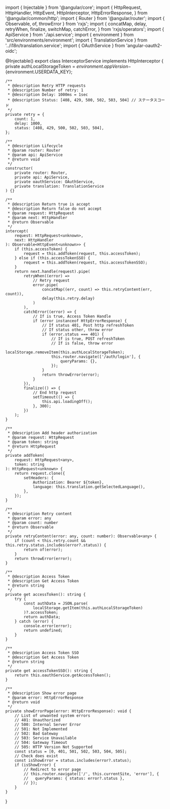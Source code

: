 <!-- 123 -->

import { Injectable } from '@angular/core';
import {
HttpRequest,
HttpHandler,
HttpEvent,
HttpInterceptor,
HttpErrorResponse,
} from '@angular/common/http';
import { Router } from '@angular/router';
import { Observable, of, throwError } from 'rxjs';
import {
concatMap,
delay,
retryWhen,
finalize,
switchMap,
catchError,
} from 'rxjs/operators';
import { ApiService } from './api.service';
import { environment } from 'src/environments/environment';
import { TranslationService } from '../i18n/translation.service';
import { OAuthService } from 'angular-oauth2-oidc';

@Injectable()
export class InterceptorService implements HttpInterceptor {
private authLocalStorageToken = ${environment.appVersion}-${environment.USERDATA_KEY};

    /**
     * @description Retry HTTP requests
     * @description Number of retry: 1
     * @description Delay: 1000ms = 1sec
     * @description Status: [408, 429, 500, 502, 503, 504] // ステータスコード
     */
    private retry = {
    	count: 1,
    	delay: 1000,
    	status: [408, 429, 500, 502, 503, 504],
    };

    /**
     * @description Lifecycle
     * @param router: Router
     * @param api: ApiService
     * @return void
     */
    constructor(
    	private router: Router,
    	private api: ApiService,
    	private oauthService: OAuthService,
    	private translation: TranslationService
    ) {}

    /**
     * @description Return true is accept
     * @description Return false do not accept
     * @param request: HttpRequest
     * @param next: HttpHandler
     * @return Observable
     */
    intercept(
    	request: HttpRequest<unknown>,
    	next: HttpHandler
    ): Observable<HttpEvent<unknown>> {
    	if (this.accessToken) {
    		request = this.addToken(request, this.accessToken);
    	} else if (this.accessTokenSSO) {
    		request = this.addToken(request, this.accessTokenSSO);
    	}
    	return next.handle(request).pipe(
    		retryWhen((error) =>
    			// Retry request
    			error.pipe(
    				concatMap((err, count) => this.retryContent(err, count)),
    				delay(this.retry.delay)
    			)
    		),
    		catchError((error) => {
    			// If is true, Access Token Handle
    			if (error instanceof HttpErrorResponse) {
    				// If status 401, Post http refreshToken
    				// If status other, throw error
    				if (error.status === 401) {
    					// If is true, POST refreshToken
    					// If is false, throw error
    					localStorage.removeItem(this.authLocalStorageToken);
    					this.router.navigate(['/auth/login'], {
    						queryParams: {},
    					});
    				}
    				return throwError(error);
    			}
    		}),
    		finalize(() => {
    			// End http request
    			setTimeout(() => {
    				this.api.loadingOff();
    			}, 300);
    		})
    	);
    }

    /**
     * @description Add header authorization
     * @param request: HttpRequest
     * @param token: string
     * @return HttpRequest
     */
    private addToken(
    	request: HttpRequest<any>,
    	token: string
    ): HttpRequest<unknown> {
    	return request.clone({
    		setHeaders: {
    			Authorization: Bearer ${token},
    			language: this.translation.getSelectedLanguage(),
    		},
    	});
    }

    /**
     * @description Retry content
     * @param error: any
     * @param count: number
     * @return Observable
     */
    private retryContent(error: any, count: number): Observable<any> {
    	if (count < this.retry.count && this.retry.status.includes(error?.status)) {
    		return of(error);
    	}
    	return throwError(error);
    }

    /**
     * @description Access Token
     * @description Get Access Token
     * @return string
     */
    private get accessToken(): string {
    	try {
    		const authData = JSON.parse(
    			localStorage.getItem(this.authLocalStorageToken)
    		)?.accessToken;
    		return authData;
    	} catch (error) {
    		console.error(error);
    		return undefined;
    	}
    }

    /**
     * @description Access Token SSO
     * @description Get Access Token
     * @return string
     */
    private get accessTokenSSO(): string {
    	return this.oauthService.getAccessToken();
    }

    /**
     * @description Show error page
     * @param error: HttpErrorResponse
     * @return void
     */
    private showErrorPage(error: HttpErrorResponse): void {
    	// List of unwanted system errors
    	// 401: Unauthorized
    	// 500: Internal Server Error
    	// 501: Not Implemented
    	// 502: Bad Gateway
    	// 503: Service Unavailable
    	// 504: Gateway Timeout
    	// 505: HTTP Version Not Supported
    	const status = [0, 401, 501, 502, 503, 504, 505];
    	// Check does exist
    	const isShowError = status.includes(error?.status);
    	if (isShowError) {
    		// Redirect to error page
    		// this.router.navigate(['/', this.currentSite, 'error'], {
    		//   queryParams: { status: error?.status },
    		// });
    	}
    }

}
